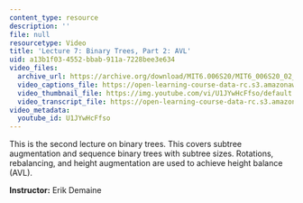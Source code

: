 ```yaml
---
content_type: resource
description: ''
file: null
resourcetype: Video
title: 'Lecture 7: Binary Trees, Part 2: AVL'
uid: a13b1f03-4552-bbab-911a-7228bee3e634
video_files:
  archive_url: https://archive.org/download/MIT6.006S20/MIT6_006S20_02_27_Lecture_7_300k.mp4
  video_captions_file: https://open-learning-course-data-rc.s3.amazonaws.com/6-006-introduction-to-algorithms-spring-2020/f46f688c7331563fb0c98275a7409522_U1JYwHcFfso.vtt
  video_thumbnail_file: https://img.youtube.com/vi/U1JYwHcFfso/default.jpg
  video_transcript_file: https://open-learning-course-data-rc.s3.amazonaws.com/6-006-introduction-to-algorithms-spring-2020/48b4449c39e17e782cc72ca6c6353023_U1JYwHcFfso.pdf
video_metadata:
  youtube_id: U1JYwHcFfso
---
```


This is the second lecture on binary trees. This covers subtree augmentation and sequence binary trees with subtree sizes. Rotations, rebalancing, and height augmentation are used to achieve height balance (AVL).

**Instructor:** Erik Demaine